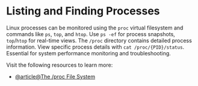 # Listing and Finding Processes

Linux processes can be monitored using the `proc` virtual filesystem and commands like `ps`, `top`, and `htop`. Use `ps -ef` for process snapshots, `top`/`htop` for real-time views. The `/proc` directory contains detailed process information. View specific process details with `cat /proc/{PID}/status`. Essential for system performance monitoring and troubleshooting.

Visit the following resources to learn more:

- [@article@The /proc File System](https://www.kernel.org/doc/html/latest/filesystems/proc.html)
